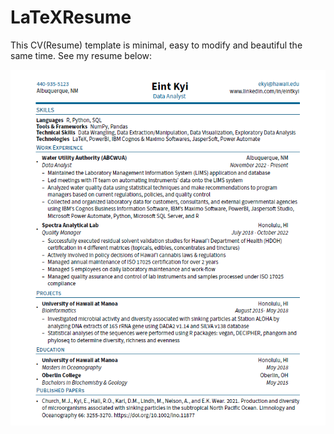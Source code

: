 # LaTeXResume

This CV(Resume) template is minimal, easy to modify and beautiful the same time. See my resume below:


![alt text](https://github.com/eintkyi/LaTeXResume/blob/b72a7586098b3381d10322bbee2930fee432cdb6/resume.png?raw=true)




